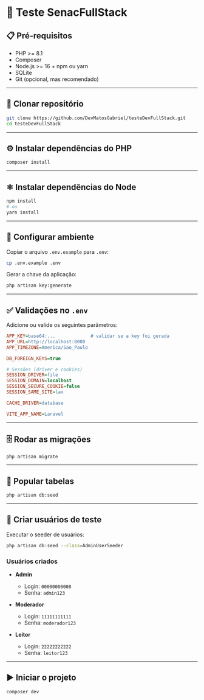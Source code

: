 # 🚀 Teste SenacFullStack

## 📋 Pré-requisitos

- PHP >= 8.1  
- Composer  
- Node.js >= 16 + npm ou yarn  
- SQLite  
- Git (opcional, mas recomendado)

---

## 📂 Clonar repositório

```bash
git clone https://github.com/DevMatosGabriel/testeDevFullStack.git
cd testeDevFullStack
```

---

## ⚙️ Instalar dependências do PHP

```bash
composer install
```

---

## ⚛️ Instalar dependências do Node

```bash
npm install
# ou
yarn install
```

---

## 🔑 Configurar ambiente

Copiar o arquivo `.env.example` para `.env`:

```bash
cp .env.example .env
```

Gerar a chave da aplicação:

```bash
php artisan key:generate
```

---

## ✅ Validações no `.env`

Adicione ou valide os seguintes parâmetros:

```ini
APP_KEY=base64:...             # validar se a key foi gerada
APP_URL=http://localhost:8000
APP_TIMEZONE=America/Sao_Paulo

DB_FOREIGN_KEYS=true

# Sessões (driver e cookies)
SESSION_DRIVER=file
SESSION_DOMAIN=localhost
SESSION_SECURE_COOKIE=false
SESSION_SAME_SITE=lax

CACHE_DRIVER=database

VITE_APP_NAME=Laravel
```

---

## 🗄️ Rodar as migrações

```bash
php artisan migrate
```

---

## 🌱 Popular tabelas

```bash
php artisan db:seed
```

---

## 👤 Criar usuários de teste

Executar o seeder de usuários:

```bash
php artisan db:seed --class=AdminUserSeeder
```

### Usuários criados

- **Admin**  
  - Login: `00000000000`  
  - Senha: `admin123`

- **Moderador**  
  - Login: `11111111111`  
  - Senha: `moderador123`

- **Leitor**  
  - Login: `22222222222`  
  - Senha: `leitor123`

---

## ▶️ Iniciar o projeto

```bash
composer dev
```
